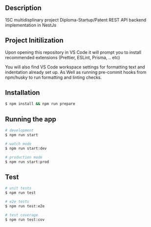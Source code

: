 ## Description

1SC multidisplinary project Diploma-Startup/Patent REST API backend implementation in NestJs

## Project Initilization

Upon opening this repository in VS Code it will prompt you to install recommended extensions (Prettier, ESLint, Prisma, .. etc)

You will also find VS Code workspace settings for formatting text and indentation already set up. As Well as running pre-commit hooks from npm/husky to run formatting and linting checks.

## Installation

```bash
$ npm install && npm run prepare
```

## Running the app

```bash
# development
$ npm run start

# watch mode
$ npm run start:dev

# production mode
$ npm run start:prod
```

## Test

```bash
# unit tests
$ npm run test

# e2e tests
$ npm run test:e2e

# test coverage
$ npm run test:cov
```

